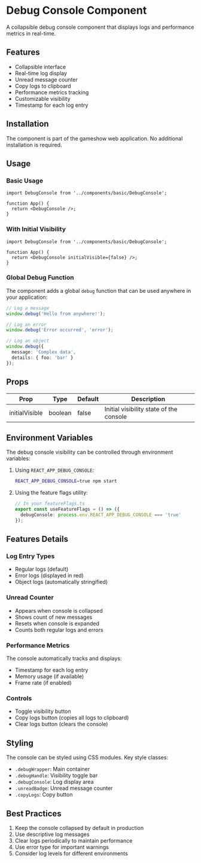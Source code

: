 # Debug Console Component

A collapsible debug console component that displays logs and performance metrics in real-time.

## Features

- Collapsible interface
- Real-time log display
- Unread message counter
- Copy logs to clipboard
- Performance metrics tracking
- Customizable visibility
- Timestamp for each log entry

## Installation

The component is part of the gameshow web application. No additional installation is required.

## Usage

### Basic Usage

```tsx
import DebugConsole from '../components/basic/DebugConsole';

function App() {
  return <DebugConsole />;
}
```

### With Initial Visibility

```tsx
import DebugConsole from '../components/basic/DebugConsole';

function App() {
  return <DebugConsole initialVisible={false} />;
}
```

### Global Debug Function

The component adds a global `debug` function that can be used anywhere in your application:

```typescript
// Log a message
window.debug('Hello from anywhere!');

// Log an error
window.debug('Error occurred', 'error');

// Log an object
window.debug({
  message: 'Complex data',
  details: { foo: 'bar' }
});
```

## Props

| Prop | Type | Default | Description |
|------|------|---------|-------------|
| initialVisible | boolean | false | Initial visibility state of the console |

## Environment Variables

The debug console visibility can be controlled through environment variables:

1. Using `REACT_APP_DEBUG_CONSOLE`:
   ```bash
   REACT_APP_DEBUG_CONSOLE=true npm start
   ```

2. Using the feature flags utility:
   ```typescript
   // In your featureFlags.ts
   export const useFeatureFlags = () => ({
     debugConsole: process.env.REACT_APP_DEBUG_CONSOLE === 'true'
   });
   ```

## Features Details

### Log Entry Types

- Regular logs (default)
- Error logs (displayed in red)
- Object logs (automatically stringified)

### Unread Counter

- Appears when console is collapsed
- Shows count of new messages
- Resets when console is expanded
- Counts both regular logs and errors

### Performance Metrics

The console automatically tracks and displays:
- Timestamp for each log entry
- Memory usage (if available)
- Frame rate (if enabled)

### Controls

- Toggle visibility button
- Copy logs button (copies all logs to clipboard)
- Clear logs button (clears the console)

## Styling

The console can be styled using CSS modules. Key style classes:

- `.debugWrapper`: Main container
- `.debugHandle`: Visibility toggle bar
- `.debugConsole`: Log display area
- `.unreadBadge`: Unread message counter
- `.copyLogs`: Copy button

## Best Practices

1. Keep the console collapsed by default in production
2. Use descriptive log messages
3. Clear logs periodically to maintain performance
4. Use error type for important warnings
5. Consider log levels for different environments 